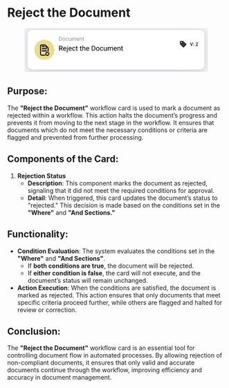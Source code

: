 # Reject the Document

<figure><img src="../../../../.gitbook/assets/image (282).png" alt="" width="563"><figcaption></figcaption></figure>

## **Purpose:**

The **"Reject the Document"** workflow card is used to mark a document as rejected within a workflow. This action halts the document’s progress and prevents it from moving to the next stage in the workflow. It ensures that documents which do not meet the necessary conditions or criteria are flagged and prevented from further processing.

## **Components of the Card:**

1. **Rejection Status**
   * **Description**: This component marks the document as rejected, signaling that it did not meet the required conditions for approval.
   * **Detail**: When triggered, this card updates the document’s status to "rejected." This decision is made based on the conditions set in the **"Where"** and **"And Sections."**

## **Functionality:**

* **Condition Evaluation**: The system evaluates the conditions set in the **"Where"** and **"And Sections"**.
  * If **both conditions are true**, the document will be rejected.
  * If **either condition is false**, the card will not execute, and the document’s status will remain unchanged.
* **Action Execution**: When the conditions are satisfied, the document is marked as rejected. This action ensures that only documents that meet specific criteria proceed further, while others are flagged and halted for review or correction.

## **Conclusion:**

The **"Reject the Document"** workflow card is an essential tool for controlling document flow in automated processes. By allowing rejection of non-compliant documents, it ensures that only valid and accurate documents continue through the workflow, improving efficiency and accuracy in document management.
